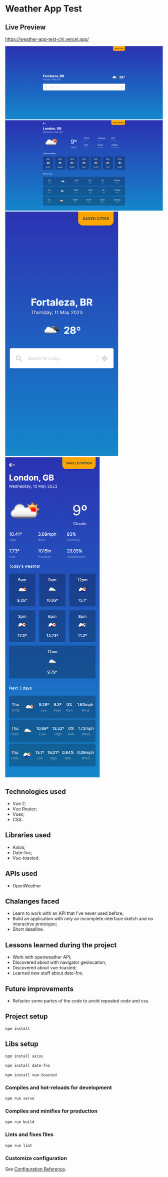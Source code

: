 # Weather App Test

## Live Preview

<a href="https://weather-app-test-chi.vercel.app/">https://weather-app-test-chi.vercel.app/</a>

![Home](https://github.com/alansods/weather-app-test/blob/main/public/home.png)
![City](https://github.com/alansods/weather-app-test/blob/main/public/city.png)
<img src="https://github.com/alansods/weather-app-test/blob/main/public/mobile.png" alt="mobile" style="margin-right: 10px;">
<img src="https://github.com/alansods/weather-app-test/blob/main/public/mobile_city.png" alt="mobile" style="margin-right: 10px;">

## Technologies used

- Vue 2;
- Vue Router;
- Vuex;
- CSS.

## Libraries used

- Axios;
- Date-fns;
- Vue-toasted.

## APIs used
- OpenWeather

## Chalanges faced

- Learn to work with an API that I've never used before;
- Build an application with only an incomplete interface sketch and no interactive prototype;
- Short deadline.

## Lessons learned during the project
- Work with openweather API;
- Discovered about with navigator geolocation;
- Discovered about vue-toasted;
- Learned new stuff about date-fns.

## Future improvements
- Refactor some partes of the code to avoid repeated code and css.

## Project setup
```
npm install
```

## Libs setup
```
npm install axios
```

```
npm install date-fns
```

```
npm install vue-toasted
```

### Compiles and hot-reloads for development
```
npm run serve
```

### Compiles and minifies for production
```
npm run build
```

### Lints and fixes files
```
npm run lint
```

### Customize configuration
See [Configuration Reference](https://cli.vuejs.org/config/).
